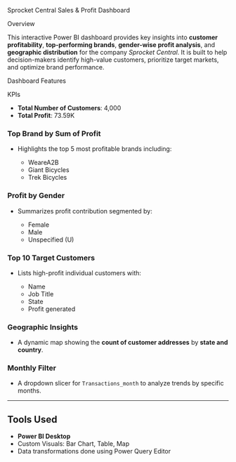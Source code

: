 Sprocket Central Sales & Profit Dashboard

Overview

This interactive Power BI dashboard provides key insights into **customer profitability**, **top-performing brands**, **gender-wise profit analysis**, and **geographic distribution** for the company *Sprocket Central*. It is built to help decision-makers identify high-value customers, prioritize target markets, and optimize brand performance.

Dashboard Features

KPIs

* **Total Number of Customers**: 4,000
* **Total Profit**: 73.59K

### Top Brand by Sum of Profit

* Highlights the top 5 most profitable brands including:

  * WeareA2B
  * Giant Bicycles
  * Trek Bicycles

### Profit by Gender

* Summarizes profit contribution segmented by:

  * Female
  * Male
  * Unspecified (U)

### Top 10 Target Customers

* Lists high-profit individual customers with:

  * Name
  * Job Title
  * State
  * Profit generated

### Geographic Insights

* A dynamic map showing the **count of customer addresses** by **state and country**.

### Monthly Filter

* A dropdown slicer for `Transactions_month` to analyze trends by specific months.

---

## Tools Used

* **Power BI Desktop**
* Custom Visuals: Bar Chart, Table, Map
* Data transformations done using Power Query Editor
